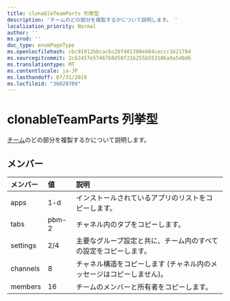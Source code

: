 ```yaml
---
title: clonableTeamParts 列挙型
description: 'チームのどの部分を複製するかについて説明します。 '
localization_priority: Normal
author: ''
ms.prod: ''
doc_type: enumPageType
ms.openlocfilehash: cbc91912bbcacbc26f481380e684ceccc1621784
ms.sourcegitcommit: 2c62457e57467b8d50f21b255b553106a9a5d8d6
ms.translationtype: MT
ms.contentlocale: ja-JP
ms.lasthandoff: 07/31/2019
ms.locfileid: "36029709"
---
```

# <a name="clonableteamparts-enum-type"></a>clonableTeamParts 列挙型



[チーム](../resources/team.md)のどの部分を複製するかについて説明します。 

## <a name="members"></a>メンバー

| メンバー | 値| 説明 |
|:---------------|:--------|:----------|
|apps|1-d|インストールされているアプリのリストをコピーします。|
|tabs|pbm-2|チャネル内のタブをコピーします。|
|settings|2/4|主要なグループ設定と共に、チーム内のすべての設定をコピーします。|
|channels|8 |チャネル構造をコピーします (チャネル内のメッセージはコピーしません)。|
|members|16|チームのメンバーと所有者をコピーします。|
